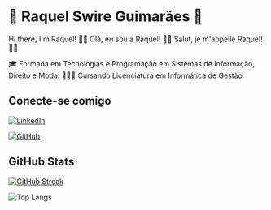 # 🐞 Raquel Swire Guimarães 🐞

Hi there, I'm Raquel! 👋🏻 Olá, eu sou a Raquel! 👋🏻 Salut, je m'appelle Raquel! 👋🏻

🎓 Formada em Tecnologias e Programação em Sistemas de Informação, Direito e Moda.
👩🏻‍💻 Cursando Licenciatura em Informática de Gestão


## Conecte-se comigo
[![LinkedIn](https://img.shields.io/badge/LinkedIn-000?style=for-the-badge&logo=linkedin&logoColor=0E76A8)](https://www.linkedin.com/in/rhswire/)

[![GitHub](https://img.shields.io/badge/GitHub-000?style=for-the-badge&logo=github&logoColor=)](https://github.com/rhswire)


## GitHub Stats
[![GitHub Streak](https://streak-stats.demolab.com/?user=rhswire&theme=bear&background=000&border=30A3DC&dates=FFF)](https://git.io/streak-stats)

![Top Langs](https://github-readme-stats-git-masterrstaa-rickstaa.vercel.app/api/top-langs/?username=rhswire&bg_color=000&border_color=30A3DC&title_color=E94D5F&text_color=FFF)
<!--
**rhswire/rhswire** is a ✨ _special_ ✨ repository because its `README.md` (this file) appears on your GitHub profile.

Here are some ideas to get you started:

- 🔭 I’m currently working on ...
- 🌱 I’m currently learning ...
- 👯 I’m looking to collaborate on ...
- 🤔 I’m looking for help with ...
- 💬 Ask me about ...
- 📫 How to reach me: ...
- 😄 Pronouns: ...
- ⚡ Fun fact: ...
-->

